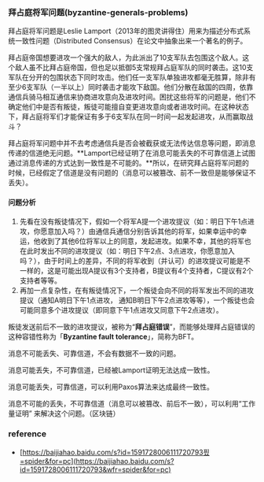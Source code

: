 ### 拜占庭将军问题\(byzantine-generals-problems\)

拜占庭将军问题是Leslie Lamport（2013年的图灵讲得住）用来为描述分布式系统一致性问题（Distributed Consensus）在论文中抽象出来一个著名的例子。

拜占庭帝国想要进攻一个强大的敌人，为此派出了10支军队去包围这个敌人。这个敌人虽不比拜占庭帝国，但也足以抵御5支常规拜占庭军队的同时袭击。这10支军队在分开的包围状态下同时攻击。他们任一支军队单独进攻都毫无胜算，除非有至少6支军队（一半以上）同时袭击才能攻下敌国。他们分散在敌国的四周，依靠通信兵骑马相互通信来协商进攻意向及进攻时间。困扰这些将军的问题是，他们不确定他们中是否有叛徒，叛徒可能擅自变更进攻意向或者进攻时间。在这种状态下，拜占庭将军们才能保证有多于6支军队在同一时间一起发起进攻，从而赢取战斗？

拜占庭将军问题中并不去考虑通信兵是否会被截获或无法传达信息等问题，即消息传递的信道绝无问题。**Lamport已经证明了在消息可能丢失的不可靠信道上试图通过消息传递的方式达到一致性是不可能的。**所以，在研究拜占庭将军问题的时候，已经假定了信道是没有问题的（消息可以被篡改、前不一致但是能够保证不丢失）。

#### **问题分析**

1. 先看在没有叛徒情况下，假如一个将军A提一个进攻提议（如：明日下午1点进攻，你愿意加入吗？）由通信兵通信分别告诉其他的将军，如果幸运中的幸运，他收到了其他6位将军以上的同意，发起进攻。如果不幸，其他的将军也在此时发出不同的进攻提议（如：明日下午2点、3点进攻，你愿意加入吗？），由于时间上的差异，不同的将军收到（并认可）的进攻提议可能是不一样的，这是可能出现A提议有3个支持者，B提议有4个支持者，C提议有2个支持者等等。
2. 再加一点复杂性，在有叛徒情况下，一个叛徒会向不同的将军发出不同的进攻提议（通知A明日下午1点进攻， 通知B明日下午2点进攻等等），一个叛徒也会可能同意多个进攻提议（即同意下午1点进攻又同意下午2点进攻）。

叛徒发送前后不一致的进攻提议，被称为“**拜占庭错误**”，而能够处理拜占庭错误的这种容错性称为「**Byzantine fault tolerance**」，简称为BFT。

消息不可能丢失、可靠信道，不会有数据不一致的问题。

消息可能丢失，不可靠信道，已经被Lamport证明无法达成一致性。

消息可能丢失，可靠信道，可以利用Paxos算法来达成最终一致性。

消息不可能的丢失，不可靠信道（消息可以被篡改、前后不一致），可以利用“工作量证明” 来解决这个问题。（区块链）

### reference

* [https://baijiahao.baidu.com/s?id=1591728006111720793픴=spider&for=pc](https://baijiahao.baidu.com/s?id=1591728006111720793&wfr=spider&for=pc)



